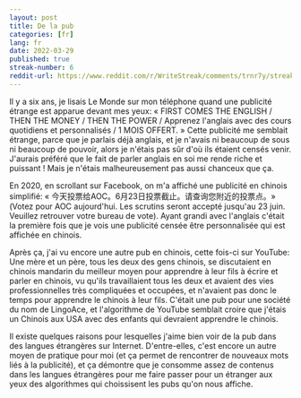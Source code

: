 ```yaml
---
layout: post
title: De la pub
categories: [fr]
lang: fr
date: 2022-03-29
published: true
streak-number: 6
reddit-url: https://www.reddit.com/r/WriteStreak/comments/trnr7y/streak_6_de_la_pub/
---
```

Il y a six ans, je lisais Le Monde sur mon téléphone quand une publicité étrange est apparue devant mes yeux: « FIRST COMES THE ENGLISH / THEN THE MONEY / THEN THE POWER / Apprenez l'anglais avec des cours quotidiens et personnalisés / 1 MOIS OFFERT. » Cette publicité me semblait étrange, parce que je parlais déjà anglais, et je n'avais ni beaucoup de sous ni beaucoup de pouvoir, alors je n'étais pas sûr d'où ils étaient censés venir. J'aurais préféré que le fait de parler anglais en soi me rende riche et puissant ! Mais je n'étais malheureusement pas aussi chanceux que ça.

En 2020, en scrollant sur Facebook, on m'a affiché une publicité en chinois simplifié: « 今天投票给AOC。6月23日投票截止。请查询您附近的投票点。» (Votez pour AOC aujourd'hui. Les scrutins seront accepté jusqu'au 23 juin. Veuillez retrouver votre bureau de vote). Ayant grandi avec l'anglais c'était la première fois que je vois une publicité censée être personnalisée qui est affichée en chinois.

Après ça, j'ai vu encore une autre pub en chinois, cette fois-ci sur YouTube: Une mère et un père, tous les deux des gens chinois, se discutaient en chinois mandarin du meilleur moyen pour apprendre à leur fils à écrire et parler en chinois, vu qu'ils travaillaient tous les deux et avaient des vies professionnelles très compliquées et occupées, et n'avaient pas donc le temps pour apprendre le chinois à leur fils. C'était une pub pour une société du nom de LingoAce, et l'algorithme de YouTube semblait croire que j'étais un Chinois aux USA avec des enfants qui devraient apprendre le chinois.

Il existe quelques raisons pour lesquelles j'aime bien voir de la pub dans des langues étrangères sur Internet. D'entre-elles, c'est encore un autre moyen de pratique pour moi (et ça permet de rencontrer de nouveaux mots liés à la publicité), et ça démontre que je consomme assez de contenus dans les langues étrangères pour me faire passer pour un étranger aux yeux des algorithmes qui choissisent les pubs qu'on nous affiche.